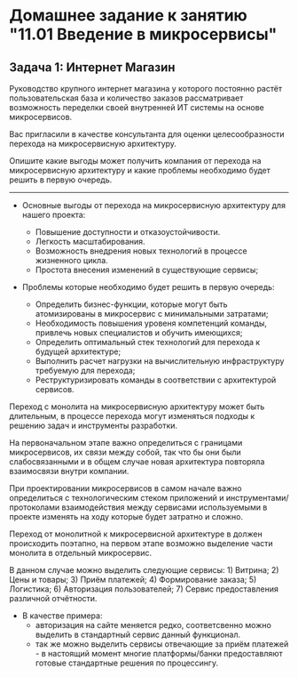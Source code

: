 # Домашнее задание к занятию "11.01 Введение в микросервисы"

## Задача 1: Интернет Магазин

Руководство крупного интернет магазина у которого постоянно растёт пользовательская база и количество заказов рассматривает возможность переделки своей внутренней ИТ системы на основе микросервисов.

Вас пригласили в качестве консультанта для оценки целесообразности перехода на микросервисную архитектуру.

Опишите какие выгоды может получить компания от перехода на микросервисную архитектуру и какие проблемы необходимо будет решить в первую очередь.

---

- Основные выгоды от перехода на микросервисную архитектуру для нашего проекта:
	- Повышение доступности и отказоустойчивости.
	- Легкость масштабирования.
	- Возможность внедрения новых технологий в процессе жизненного цикла.
	- Простота внесения изменений в существующие сервисы;


- Проблемы которые необходимо будет решить в первую очередь:
	- Определить бизнес-функции, которые могут быть атомизированы в микросервис с минимальными затратами;
	- Необходимость повышения уровеня компетенций команды, привлечь новых специалистов и обучить имеющихся;
	- Определить оптимальный стек технологий для перехода к будущей архитектуре;
	- Выполнить расчет нагрузки на вычислительную инфраструктуру требуемую для перехода;
	- Реструктуризировать команды в соответствии с архитектурой сервисов.

Переход с монолита на микросервисную архитектуру может быть длительным, в процессе перехода могут изменяться подходы к решению задач и инструменты разработки.

На первоначальном этапе важно определиться с границами микросервисов, их связи между собой, так что бы они были слабосвязанными и в общем случае новая архитектура повторяла взаимосвязи внутри компании.

При проектировании микросервисов в самом начале важно определиться с технологическим стеком приложений и инструментами/протоколами взаимодействия между сервисами используемыми в проекте изменять на ходу которые будет затратно и сложно. 

Переход от монолитной к микросервисной архитектуре в должен происходить поэтапно, на первом этапе возможно выделение части монолита в отдельный микросервис.

В данном случае можно выделить следующие сервисы: 
	1) Витрина;
	2) Цены и товары;
	3) Приём платежей;
	4) Формирование заказа;
	5) Логистика;
	6) Авторизация пользователей;
	7) Сервис предоставления различной отчётности.

* В качестве примера: 
	- авторизация на сайте меняется редко, соответсвенно можно выделить в стандартный сервис данный функционал. 
	- так же можно выделить сервисы отвечающие за приём платежей - в настоящий момент многие платформы/банки предоставляют готовые стандартные решения по процессингу.

